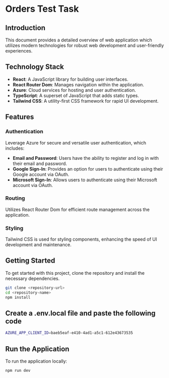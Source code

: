 # Orders Test Task

## Introduction
This document provides a detailed overview of web application which utilizes modern technologies for robust web development and user-friendly experiences.

## Technology Stack
- **React**: A JavaScript library for building user interfaces.
- **React Router Dom**: Manages navigation within the application.
- **Azure**: Cloud services for hosting and user authentication.
- **TypeScript**: A superset of JavaScript that adds static types.
- **Tailwind CSS**: A utility-first CSS framework for rapid UI development.

## Features
### Authentication
Leverage Azure for secure and versatile user authentication, which includes:
- **Email and Password**: Users have the ability to register and log in with their email and password.
- **Google Sign-In**: Provides an option for users to authenticate using their Google account via OAuth.
- **Microsoft Sign-In**: Allows users to authenticate using their Microsoft account via OAuth.

### Routing
Utilizes React Router Dom for efficient route management across the application.

### Styling
Tailwind CSS is used for styling components, enhancing the speed of UI development and maintenance.

## Getting Started
To get started with this project, clone the repository and install the necessary dependencies.

```bash
git clone <repository-url>
cd <repository-name>
npm install
```

## Create a .env.local file and paste the following code

```bash
AZURE_APP_CLIENT_ID=baeb5eaf-e410-4ad1-a5c1-612e43673535
```

## Run the Application
To run the application locally:

```bash
npm run dev
```
